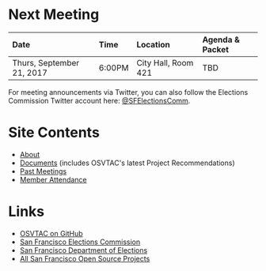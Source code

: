 # Next Meeting

| Date                      | Time   | Location            | Agenda & Packet |
|:--------------------------|:-------|:--------------------|:----------------|
| Thurs, September 21, 2017 | 6:00PM | City Hall, Room 421 | TBD |

For meeting announcements via Twitter, you can also follow the Elections
Commission Twitter account here:
[@SFElectionsComm](https://twitter.com/SFElectionsComm).


# Site Contents

- [About](about)
- [Documents](documents) (includes OSVTAC's latest Project Recommendations)
- [Past Meetings](past-meetings)
- [Member Attendance](attendance)


# Links

- [OSVTAC on GitHub](https://github.com/OSVTAC)
- [San Francisco Elections Commission](https://sfgov.org/electionscommission)
- [San Francisco Department of Elections](https://www.sfelections.org)
- [All San Francisco Open Source Projects](http://open.innovatesf.com)
